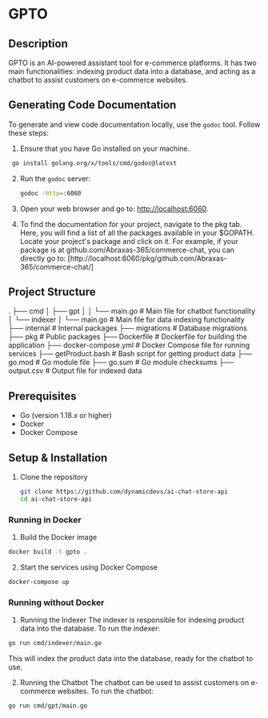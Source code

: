 # GPTO

## Description

GPTO is an AI-powered assistant tool for e-commerce platforms. It has two main functionalities: indexing product data into a database, and acting as a chatbot to assist customers on e-commerce websites.

## Generating Code Documentation

To generate and view code documentation locally, use the `godoc` tool. Follow these steps:

1. Ensure that you have Go installed on your machine.

```sh
 go install golang.org/x/tools/cmd/godoc@latest
```

2. Run the `godoc` server:

   ```sh
   godoc -http=:6060
   ```

3. Open your web browser and go to: [http://localhost:6060](http://localhost:6060).

4. To find the documentation for your project, navigate to the pkg tab.
   Here, you will find a list of all the packages available in your $GOPATH. Locate your project's package and click on it.
   For example, if your package is at github.com/Abraxas-365/commerce-chat, you can directly go to:
   [http://localhost:6060/pkg/github.com/Abraxas-365/commerce-chat/]

## Project Structure

.
├── cmd
│ ├── gpt
│ │ └── main.go # Main file for chatbot functionality
│ └── indexer
│ └── main.go # Main file for data indexing functionality
├── internal # Internal packages
├── migrations # Database migrations
├── pkg # Public packages
├── Dockerfile # Dockerfile for building the application
├── docker-compose.yml # Docker Compose file for running services
├── getProduct.bash # Bash script for getting product data
├── go.mod # Go module file
├── go.sum # Go module checksums
├── output.csv # Output file for indexed data

## Prerequisites

- Go (version 1.18.x or higher)
- Docker
- Docker Compose

## Setup & Installation

1. Clone the repository
   ```sh
   git clone https://github.com/dynamicdevs/ai-chat-store-api
   cd ai-chat-store-api
   ```

### Running in Docker

1. Build the Docker image

```sh
docker build -t gpto .
```

2. Start the services using Docker Compose

```sh
docker-compose up
```

### Running without Docker

1. Running the Indexer
   The indexer is responsible for indexing product data into the database. To run the indexer:

```sh
go run cmd/indexer/main.go
```

This will index the product data into the database, ready for the chatbot to use.

2. Running the Chatbot
   The chatbot can be used to assist customers on e-commerce websites. To run the chatbot:

```sh
go run cmd/gpt/main.go
```
